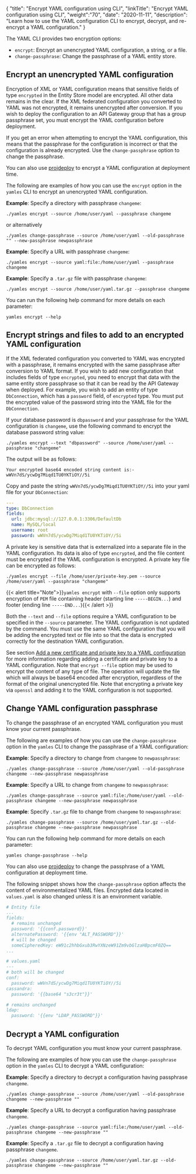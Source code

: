 {
"title": "Encrypt YAML configuration using CLI",
"linkTitle": "Encrypt YAML configuration using CLI",
"weight":"70",
"date": "2020-11-11",
"description": "Learn how to use the YAML configuration CLI to encrypt, decrypt, and re-encrypt a YAML configuration."
}

The YAML CLI provides two encryption options:

* `encrypt`: Encrypt an unencrypted YAML configuration, a string, or a file.
* `change-passphrase`: Change the passphrase of a YAML entity store.

## Encrypt an unencrypted YAML configuration

Encryption of XML or YAML configuration means that sensitive fields of type `encrypted` in the Entity Store model are encrypted. All other data remains in the clear. If the XML federated configuration you converted to YAML was not encrypted, it remains unencrypted after conversion. If you wish to deploy the configuration to an API Gateway group that has a group passphrase set, you must encrypt the YAML configuration before deployment.

If you get an error when attempting to encrypt the YAML configuration, this means that the passphrase for the configuration is incorrect or that the configuration is already encrypted. Use the `change-passphrase` option to change the passphrase.

You can also use [projdeploy](/docs/apim_reference/devopstools_ref/#projdeploy-command-options) to encrypt a YAML configuration at deployment time.

The following are examples of how you can use the `encrypt` option in the `yamles` CLI to encrypt an unencrypted YAML configuration.

**Example**: Specify a directory with passphrase `changeme`:

```
./yamles encrypt --source /home/user/yaml --passphrase changeme
```

or alternatively

```
./yamles change-passphrase --source /home/user/yaml --old-passphrase "" --new-passphrase newpassphrase
```

**Example**: Specify a URL with passphrase `changeme`:

```
./yamles encrypt --source yaml:file:/home/user/yaml --passphrase changeme
```

**Example**: Specify a `.tar.gz` file with passphrase `changeme`:

```
./yamles encrypt --source /home/user/yaml.tar.gz --passphrase changeme
```

You can run the following help command for more details on each parameter:

```
yamles encrypt --help
```

## Encrypt strings and files to add to an encrypted YAML configuration

If the XML federated configuration you converted to YAML was encrypted with a passphrase, it remains encrypted with the same passphrase after conversion to YAML format. If you wish to add new configuration that includes fields of type `encrypted`, you need to encrypt that data with the same entity store passphrase so that it can be read by the API Gateway when deployed. For example, you wish to add an entity of type `DbConnection`, which has a `password` field, of `encrypted` type. You must put the encrypted value of the password string into the YAML file for the `DbConnection`.

If your database password is `dbpassword` and your passphrase for the YAML configuration is `changeme`, use the following command to encrypt the database password string value:

```
./yamles encrypt --text "dbpassword" --source /home/user/yaml --passphrase "changeme"
```

The output will be as follows:

```
Your encrypted base64 encoded string content is:-
wWVn7dS/ycwDg7Miqd1TU0YKTiOY//5i
```

Copy and paste the string `wWVn7dS/ycwDg7Miqd1TU0YKTiOY//5i` into your yaml file for your `DbConnection`:

```yaml
---
type: DbConnection
fields:
  url: jdbc:mysql://127.0.0.1:3306/DefaultDb
  name: MySQL/local
  username: root
  password: wWVn7dS/ycwDg7Miqd1TU0YKTiOY//5i
```

A private key is sensitive data that is externalized into a separate file in the YAML configuration. Its data is also of type `encrypted`, and the file content must be encrypted if the YAML configuration is encrypted. A private key file can be encrypted as follows:

```
./yamles encrypt --file /home/user/private-key.pem --source /home/user/yaml --passphrase "changeme"
```

{{< alert title="Note">}}`yamles encrypt` with `--file` option only supports encryption of `PEM` file containing header (starting line `-----BEGIN...`) and footer (ending line `-----END...`){{< /alert >}}

Both the `--text` and `--file` options require a YAML configuration to be specified in the `--source` parameter. The YAML configuration is not updated by the command. You must use the same YAML configuration that you will be adding the encrypted text or file into so that the data is encrypted correctly for the destination YAML configuration.

See section [Add a new certificate and private key to a YAML configuration](/docs/apim_yamles/yamles_edit/#add-a-new-certificate-and-private-key-to-a-yaml-configuration) for more information regarding adding a certificate and private key to a YAML configuration. Note that `encrypt --file` option may be used to encrypt the content of any type of file. The operation will update the file which will always be base64 encoded after encryption, regardless of the format of the original unencrypted file. Note that encrypting a private key via `openssl` and adding it to the YAML configuration is not supported.

## Change YAML configuration passphrase

To change the passphrase of an encrypted YAML configuration you must know your current passphrase.

The following are examples of how you can use the `change-passphrase` option in the `yamles` CLI to change the passphrase of a YAML configuration:

**Example**: Specify a directory to change from `changeme` to `newpassphrase`:

```
./yamles change-passphrase --source /home/user/yaml --old-passphrase changeme --new-passphrase newpassphrase
```

**Example**: Specify a URL to change from `changeme` to `newpassphrase`:

```
./yamles change-passphrase --source yaml:file:/home/user/yaml --old-passphrase changeme --new-passphrase newpassphrase
```

**Example**: Specify `.tar.gz` file to change from `changeme` to `newpassphrase`:

```
./yamles change-passphrase --source /home/user/yaml.tar.gz --old-passphrase changeme --new-passphrase newpassphrase
```

You can run the following help command for more details on each parameter:

```
yamles change-passphrase --help
```

You can also use [projdeploy](/docs/apim_reference/devopstools_ref/#projdeploy-command-options) to change the passphrase of a YAML configuration at deployment time.

The following snippet shows how the `change-passphrase` option affects the content of environmentalized YAML files. Encrypted data located in `values.yaml` is also changed unless it is an environment variable.

```yaml
# Entity file
...
fields:
  # remains unchanged
  password: '{{conf.password}}'  
  alternatePassword: '{{env "ALT_PASSWORD"}}'
  # will be changed
  someCipheredKey: eW91c2hhbGxub3RwYXNzeW91Zm9vbGlzaHBpcmF0ZQ==
...

# values.yaml
---
# both will be changed
conf:  
  password: wWVn7dS/ycwDg7Miqd1TU0YKTiOY//5i
cassandra:
  password: '{{base64 "s3cr3t"}}'

# remains unchanged
ldap:  
  password: '{{env "LDAP_PASSWORD"}}'

```

## Decrypt a YAML configuration

To decrypt YAML configuration you must know your current passphrase.

The following are examples of how you can use the `change-passphrase` option in the `yamles` CLI to decrypt a YAML configuration:

**Example**: Specify a directory to decrypt a configuration having passphrase `changeme`.

```
./yamles change-passphrase --source /home/user/yaml --old-passphrase changeme --new-passphrase ""
```

**Example**: Specify a URL to decrypt a configuration having passphrase `changeme`.

```
./yamles change-passphrase --source yaml:file:/home/user/yaml --old-passphrase changeme --new-passphrase ""
```

**Example**: Specify a `.tar.gz` file to decrypt a configuration having passphrase `changeme`.

```
./yamles change-passphrase --source /home/user/yaml.tar.gz --old-passphrase changeme --new-passphrase ""
```
